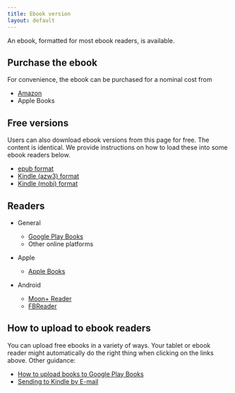 ```yaml
---
title: Ebook version
layout: default
---
```


An ebook, formatted for most ebook readers, is available.

## Purchase the ebook

For convenience, the ebook can be purchased for a nominal cost from

- [Amazon](https://www.amazon.com/Handbook-Administrative-Research-Evidence-based-Policy-ebook/dp/B08XSHGRW8)
- Apple Books

## Free versions

Users can also download ebook versions from this page for free. The content is identical. We provide instructions on how to load these into some ebook readers below.

- [epub format](/ebook/v1.0/handbook.epub) 
- [Kindle (azw3) format](/ebook/v1.0/handbook.azw3) 
- [Kindle (mobi) format](/ebook/v1.0/handbook.mobi)

## Readers

- General
  - [Google Play Books](https://play.google.com/books)
  - Other online platforms

- Apple
  - [Apple Books](https://books.apple.com/ca/genre/books/id38)

- Android
  - [Moon+ Reader](https://play.google.com/store/apps/details?id=com.flyersoft.moonreader)
  - [FBReader](https://play.google.com/store/apps/details?id=com.flyersoft.moonreader) 

## How to upload to ebook readers

You can upload free ebooks in a variety of ways. Your tablet or ebook reader might automatically do the right thing when clicking on the links above. Other guidance:

- [How to upload books to Google Play Books](https://support.google.com/googleplay/answer/185545)
- [Sending to Kindle by E-mail](https://www.amazon.com/gp/sendtokindle/email)